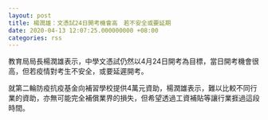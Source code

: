 ```yaml
---
layout: post
title: 楊潤雄：文憑試24日開考機會高　若不安全或要延期
date: 2020-04-13 12:07:25.000000000 +08:00
categories: rss
---
```


教育局局長楊潤雄表示，中學文憑試仍然以4月24日開考為目標，當日開考機會很高，但若疫情對考生不安全，或要延遲開考。

就第二輪防疫抗疫基金向補習學校提供4萬元資助，楊潤雄表示，難以比較不同行業的資助，亦無可能完全補償業界的損失，但希望透過工資補貼等讓行業捱過這段時間。
